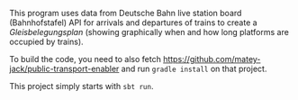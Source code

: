 This program uses data from Deutsche Bahn live station board (Bahnhofstafel) API for arrivals and departures of trains
to create a _Gleisbelegungsplan_ (showing graphically when and how long platforms are occupied by trains).

To build the code, you need to also fetch https://github.com/matey-jack/public-transport-enabler and run ```gradle install```
on that project.

This project simply starts with ```sbt run```.